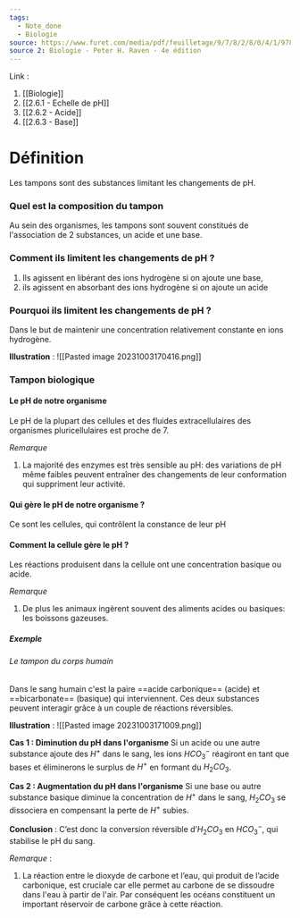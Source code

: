 ```yaml
---
tags:
  - Note_done
  - Biologie
source: https://www.furet.com/media/pdf/feuilletage/9/7/8/2/8/0/4/1/9782804184582.pdf
source 2: Biologie - Peter H. Raven - 4e édition
---
```


Link : 
1. [[Biologie]]
2. [[2.6.1 - Echelle de pH]]
3. [[2.6.2 - Acide]]
4. [[2.6.3 - Base]]

# Définition
Les tampons sont des substances limitant les changements de pH. 

### Quel est la composition du tampon
Au sein des organismes, les tampons sont souvent constitués de l'association de 2 substances, un acide et une base. 
### Comment ils limitent les changements de pH ?
1. Ils agissent en libérant des ions hydrogène si on ajoute une base, 
2. ils agissent en absorbant des ions hydrogène si on ajoute un acide 

### Pourquoi ils limitent les changements de pH ?
Dans le but de maintenir une concentration relativement constante en ions hydrogène.

**Illustration** :
![[Pasted image 20231003170416.png]]

### Tampon biologique
#### Le pH de notre organisme
Le pH de la plupart des cellules et des fluides extracellulaires des organismes pluricellulaires est proche de 7. 

_Remarque_
1. La majorité des enzymes est très sensible au pH: des variations de pH même faibles peuvent entraîner des changements de leur conformation qui suppriment leur activité.

#### Qui gère le pH de notre organisme ?
Ce sont les cellules, qui contrôlent la constance de leur pH

#### Comment la cellule gère le pH ?
Les réactions produisent dans la cellule ont une concentration basique ou acide. 

_Remarque_
1. De plus les animaux ingèrent souvent des aliments acides ou basiques: les boissons gazeuses.

##### Exemple
###### Le tampon du corps humain
Dans le sang humain c'est la paire ==acide carbonique== (acide) et ==bicarbonate== (basique) qui interviennent. Ces deux substances peuvent interagir grâce à un couple de réactions réversibles.

**Illustration** :
![[Pasted image 20231003171009.png]]

**Cas 1 : Diminution du pH dans l'organisme**
Si un acide ou une autre substance ajoute des $H^{+}$ dans le sang, les ions $HCO_{3}^{-}$ réagiront en tant que bases et éliminerons le surplus de $H^{+}$ en formant du $H_{2}CO_{3}$.

**Cas 2 : Augmentation du pH dans l'organisme**
Si une base ou autre substance basique diminue la concentration de $H^{+}$ dans le sang, $H_{2}CO_{3}$ se dissociera en compensant la perte de $H^{+}$ subies.

**Conclusion** :
C’est donc la conversion réversible d’$H_{2}CO_{3}$ en $HCO_{3}^{-}$, qui stabilise le pH du sang.

_Remarque_ :
1. La réaction entre le dioxyde de carbone et l’eau, qui produit de l’acide carbonique, est cruciale car elle permet au carbone de se dissoudre dans l'eau à partir de l'air. Par conséquent les océans constituent un important réservoir de carbone grâce à cette réaction.